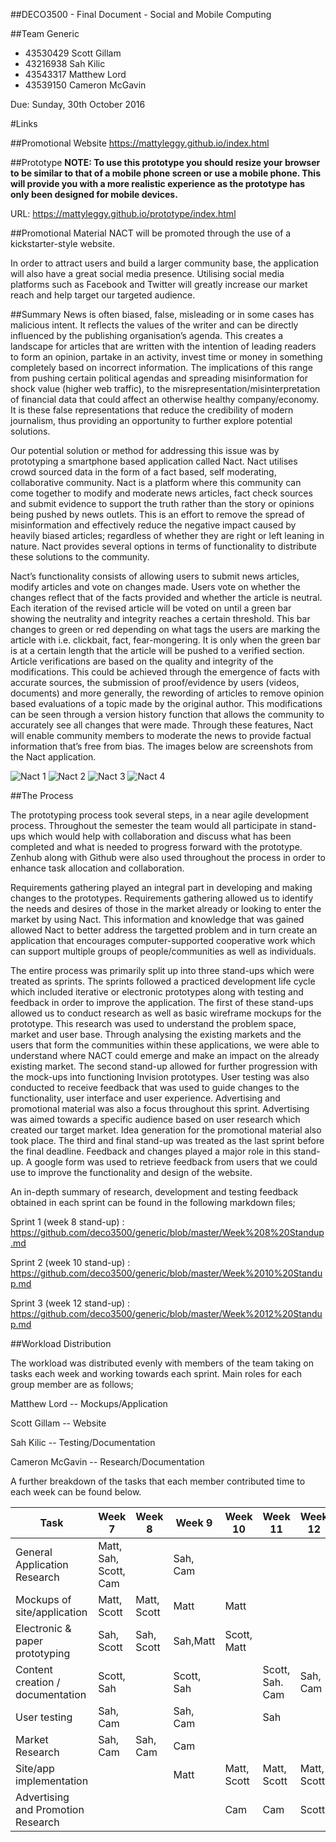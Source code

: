 ##DECO3500 - Final Document - Social and Mobile Computing


##Team Generic
* 43530429 	Scott Gillam
* 43216938 	Sah Kilic
* 43543317 	Matthew Lord
* 43539150 	Cameron McGavin

Due: Sunday, 30th October 2016

#Links

##Promotional Website
https://mattyleggy.github.io/index.html


##Prototype
**NOTE: To use this prototype you should resize your browser to be similar to that of a mobile phone screen or use a mobile phone. This will provide you with a more realistic experience as the prototype has only been designed for mobile devices.** 

URL: https://mattyleggy.github.io/prototype/index.html

##Promotional Material
NACT will be promoted through the use of a kickstarter-style website. 


In order to attract users and build a larger community base, the application will also have a great social media presence. Utilising social media platforms such as Facebook and Twitter will greatly increase our market reach and help target our targeted audience.


##Summary
News is often biased, false, misleading or in some cases has malicious intent. It reflects the values of the writer and can be directly influenced by the publishing organisation’s agenda. This creates a landscape for articles that are written with the intention of leading readers to form an opinion, partake in an activity, invest time or money in something completely based on incorrect information. The implications of this range from pushing certain political agendas and spreading misinformation for shock value (higher web traffic), to the misrepresentation/misinterpretation of financial data that could affect an otherwise healthy company/economy. It is these false representations that reduce the credibility of modern journalism, thus providing an opportunity to further explore potential solutions. 


Our potential solution or method for addressing this issue was by prototyping a smartphone based application called Nact. Nact utilises crowd sourced data in the form of a fact based, self moderating, collaborative community. Nact is a platform where this community can come together to modify and moderate news articles, fact check sources and submit evidence to support the truth rather than the story or opinions being pushed by news outlets. This is an effort to remove the spread of misinformation and effectively reduce the negative impact caused by heavily biased articles; regardless of whether they are right or left leaning in nature. Nact provides several options in terms of functionality to distribute these solutions to the community.


Nact’s functionality consists of allowing users to submit news articles, modify articles and vote on changes made. Users vote on whether the changes reflect that of the facts provided and whether the article is neutral. Each iteration of the revised article will be voted on until a green bar showing the neutrality and integrity reaches a certain threshold. This bar changes to green or red depending on what tags the users are marking the article with i.e. clickbait, fact, fear-mongering.  It is only when the green bar is at a certain length that the article will be pushed to a verified section. Article verifications are based on the quality and integrity of the modifications. This could be achieved through the emergence of facts with accurate sources, the submission of proof/evidence by users (videos, documents) and more generally, the rewording of articles to remove opinion based evaluations of a topic made by the original author. This modifications can be seen through a version history function that allows the community to accurately see all changes that were made. Through these features, Nact will enable community members to moderate the news to provide factual information that’s free from bias. The images below are screenshots from the Nact application.

![Nact 1](https://github.com/deco3500/generic/blob/master/images/appscreenshot1.png)
![Nact 2](https://github.com/deco3500/generic/blob/master/images/appscreenshot2.png)
![Nact 3](https://github.com/deco3500/generic/blob/master/images/appscreenshot3.png)
![Nact 4](https://github.com/deco3500/generic/blob/master/images/appscreenshot4.png)


##The Process

The prototyping process took several steps, in a near agile development process. Throughout the semester the team would all participate in stand-ups which would help with collaboration and discuss what has been completed and what is needed to progress forward with the prototype. Zenhub along with Github were also used throughout the process in order to enhance task allocation and collaboration.


Requirements gathering played an integral part in developing and making changes to the prototypes. Requirements gathering allowed us to identify the needs and desires of those in the market already or looking to enter the market by using Nact. This information and knowledge that was gained allowed Nact to better address the targetted problem and in turn create an application that encourages computer-supported cooperative work which can support multiple groups of people/communities as well as individuals.


The entire process was primarily split up into three stand-ups which were treated as sprints. The sprints followed a practiced development life cycle which included iterative or electronic prototypes along with testing and feedback in order to improve the application. The first of these stand-ups allowed us to conduct research as well as basic wireframe mockups for the prototype. This research was used to understand the problem space, market and user base. Through analysing the existing markets and the users that form the communities within these applications, we were able to understand where NACT could emerge and make an impact on the already existing market. The second stand-up allowed for further progression with the mock-ups into functioning Invision prototypes. User testing was also conducted to receive feedback that was used to guide changes to the functionality, user interface and user experience. Advertising and promotional material was also a focus throughout this sprint. Advertising was aimed towards a specific audience based on user research which created our target market. Idea generation for the promotional material also took place. The third and final stand-up was treated as the last sprint before the final deadline. Feedback and changes played a major role in this stand-up. A google form was used to retrieve feedback from users that we could use to improve the functionality and design of the website.

An in-depth summary of research, development and testing feedback obtained in each sprint can be found in the following markdown files;

Sprint 1 (week 8 stand-up) : https://github.com/deco3500/generic/blob/master/Week%208%20Standup.md

Sprint 2 (week 10 stand-up) : https://github.com/deco3500/generic/blob/master/Week%2010%20Standup.md

Sprint 3 (week 12 stand-up) : https://github.com/deco3500/generic/blob/master/Week%2012%20Standup.md


##Workload Distribution

The workload was distributed evenly with members of the team taking on tasks each week and working towards each sprint. Main roles for each group member are as follows;

Matthew Lord -- Mockups/Application

Scott Gillam -- Website

Sah Kilic -- Testing/Documentation

Cameron McGavin -- Research/Documentation



A further breakdown of the tasks that each member contributed time to each week can be found below.

| Task | Week 7 | Week 8 | Week 9 | Week 10 | Week 11 | Week 12 |
| ---  | ------ | ------ | ------ | ------- | ------- | ------- |
| General Application Research |Matt, Sah, Scott, Cam | | Sah, Cam | | | |
| Mockups of site/application | Matt, Scott | Matt, Scott | Matt | Matt | | |
| Electronic & paper prototyping | Sah, Scott | Sah, Scott | Sah,Matt | Scott, Matt | | |
| Content creation / documentation | Scott, Sah | | Scott, Sah | | Scott, Sah. Cam | Sah, Cam |
| User testing | Sah, Cam | | Sah, Cam | | Sah | |
| Market Research | Sah, Cam | Sah, Cam | Cam | | | |
| Site/app implementation | | | Matt | Matt, Scott | Matt, Scott | Matt, Scott |
| Advertising and Promotion Research | | | | Cam |	Cam | Scott |
